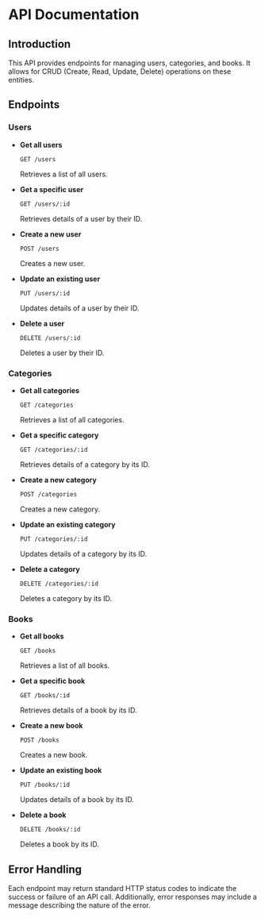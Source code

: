 # API Documentation

## Introduction

This API provides endpoints for managing users, categories, and books. It allows for CRUD (Create, Read, Update, Delete) operations on these entities.

## Endpoints

### Users

- **Get all users**
  ```
  GET /users
  ```
  Retrieves a list of all users.

- **Get a specific user**
  ```
  GET /users/:id
  ```
  Retrieves details of a user by their ID.

- **Create a new user**
  ```
  POST /users
  ```
  Creates a new user.

- **Update an existing user**
  ```
  PUT /users/:id
  ```
  Updates details of a user by their ID.

- **Delete a user**
  ```
  DELETE /users/:id
  ```
  Deletes a user by their ID.

### Categories

- **Get all categories**
  ```
  GET /categories
  ```
  Retrieves a list of all categories.

- **Get a specific category**
  ```
  GET /categories/:id
  ```
  Retrieves details of a category by its ID.

- **Create a new category**
  ```
  POST /categories
  ```
  Creates a new category.

- **Update an existing category**
  ```
  PUT /categories/:id
  ```
  Updates details of a category by its ID.

- **Delete a category**
  ```
  DELETE /categories/:id
  ```
  Deletes a category by its ID.

### Books

- **Get all books**
  ```
  GET /books
  ```
  Retrieves a list of all books.

- **Get a specific book**
  ```
  GET /books/:id
  ```
  Retrieves details of a book by its ID.

- **Create a new book**
  ```
  POST /books
  ```
  Creates a new book.

- **Update an existing book**
  ```
  PUT /books/:id
  ```
  Updates details of a book by its ID.

- **Delete a book**
  ```
  DELETE /books/:id
  ```
  Deletes a book by its ID.

## Error Handling

Each endpoint may return standard HTTP status codes to indicate the success or failure of an API call. Additionally, error responses may include a message describing the nature of the error.
```
